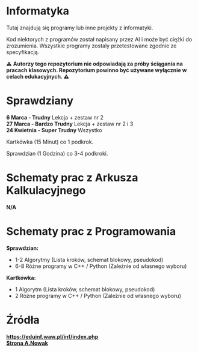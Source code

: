 # Informatyka
Tutaj znajdują się programy lub inne projekty z informatyki.

Kod niektorych z programów został napisany przez AI i może być ciężki do zrozumienia. Wszystkie programy zostaly przetestowane zgodnie ze specyfikacją. <br>

:warning: **Autorzy tego repozytorium nie odpowiadają za próby ściągania na pracach klasowych. Repozytorium powinno być używane wyłącznie w celach edukacyjnych. :warning:** 
# Sprawdziany

**6 Marca - Trudny**           Lekcja + zestaw nr 2 <br>
**27 Marca - Bardzo Trudny**   Lekcja + zestaw nr 2 i 3 <br> 
**24 Kwietnia - Super Trudny** Wszystko <br>

Kartkówka (15 Minut) co 1 podkrok. <br>

Sprawdzian (1 Godzina) co 3-4 podkroki.

# Schematy prac z Arkusza Kalkulacyjnego 

**N/A**

# Schematy prac z Programowania

**Sprawdzian:**
- 1-2 Algorytmy (Lista kroków, schemat blokowy, pseudokod)
- 6-8 Różne programy w C++ / Python (Zależnie od własnego wyboru)

**Kartkówka:**
- 1 Algorytm (Lista kroków, schemat blokowy, pseudokod)
- 2 Różne programy w C++ / Python (Zależnie od własnego wyboru)

# Źródła
**https://eduinf.waw.pl/inf/index.php** <br>
**<a href="https://andrzej-nowak.cba.pl">Strona A.Nowak**
